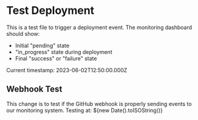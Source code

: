 # Test Deployment

This is a test file to trigger a deployment event. The monitoring dashboard should show:
- Initial "pending" state
- "in_progress" state during deployment
- Final "success" or "failure" state

Current timestamp: 2023-06-02T12:50:00.000Z

## Webhook Test

This change is to test if the GitHub webhook is properly sending events to our monitoring system.
Testing at: ${new Date().toISOString()}